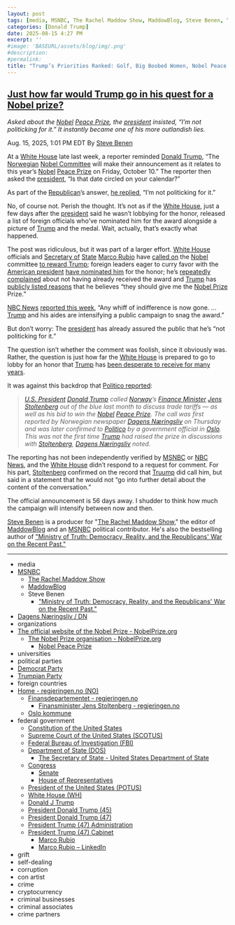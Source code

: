 ```yaml
---
layout: post
tags: [media, MSNBC, The Rachel Maddow Show, MaddowBlog, Steve Benen, “Ministry of Truth –  Democracy Reality and the Republicans’ War on the Recent Past.”, Dagens Næringsliv / DN, organizations, The official website of the Nobel Prize - NobelPrize.org, The Nobel Prize organisation - NobelPrize.org, Nobel Peace Prize, universities, political parties, Democrat Party, Trumpian Party, foreign countries, Home - regjeringen.no (NO), Finansdepartementet - regjeringen.no, Finansminister Jens Stoltenberg - regjeringen.no, Oslo kommune, federal government, Constitution of the United States, Supreme Court of the United States (SCOTUS), Federal Bureau of Investigation (FBI), Department of State (DOS), The Secretary of State - United States Department of State, Congress, Senate, House of Representatives, President of the United States (POTUS), White House (WH), Donald J Trump, President Donald Trump (45), President Donald Trump (47), President Trump (47) Administration, President Trump (47) Cabinet, Marco Rubio, Marco Rubio – LinkedIn, grift, self-dealing, corruption, con, crime, cryptocurrency, criminal businesses, criminal associates, crime partners]
categories: [Donald Trump]
date: 2025-08-15 4:27 PM
excerpt: ''
#image: 'BASEURL/assets/blog/img/.png'
#description:
#permalink:
title: "Trump’s Priorities Ranked: Golf, Big Boobed Women, Nobel Peace Prize"
---
```



## [Just how far would Trump go in his quest for a Nobel prize?](https://www.msnbc.com/rachel-maddow-show/maddowblog/nobel-peace-prize-donald-trump-rcna225248)

*Asked about the [Nobel](https://www.nobelprize.org/prizes/) [Peace Prize](https://www.nobelprize.org/prizes/peace/), the [president](https://www.whitehouse.gov/) insisted, “I’m not politicking for it.” It instantly became one of his more outlandish lies.*

Aug. 15, 2025, 1:01 PM EDT
By [Steve Benen](https://www.msnbc.com/author/steve-benen-ncpn433601)

At a [White House](https://www.whitehouse.gov/) late last week, a reporter reminded [Donald Trump](https://www.donaldjtrump.com/), “The [Norwegian](https://www.regjeringen.no/) [Nobel Committee](https://www.nobelprize.org/the-nobel-prize-organisation/) will make their announcement as it relates to this year’s [Nobel](https://www.nobelprize.org/prizes/) [Peace Prize](https://www.nobelprize.org/prizes/peace/) on Friday, October 10.” The reporter then asked the [president](https://www.whitehouse.gov/), “Is that date circled on your calendar?”

As part of the [Republican](https://www.gop.com/)’s answer, [he replied](https://rollcall.com/factbase/trump/transcript/donald-trump-remarks-trilateral-agreement-armenia-azerbaijan-august-8-2025/), “I’m not politicking for it.”

No, of course not. Perish the thought. It’s not as if the [White House](https://www.whitehouse.gov/), just a few days after the [president](https://www.whitehouse.gov/) said he wasn’t lobbying for the honor, released a list of foreign officials who’ve nominated him for the award alongside a picture of [Trump](https://www.donaldjtrump.com/) and the medal. Wait, actually, that’s exactly what happened.

The post was ridiculous, but it was part of a larger effort. [White House](https://www.whitehouse.gov/) officials and [Secretary of](https://www.state.gov/secretary) [State](https://www.state.gov/) [Marco Rubio](https://www.state.gov/biographies/marco-rubio/) have [called on](https://www.msnbc.com/rachel-maddow-show/maddowblog/white-house-lobbying-nobel-prize-trump-takes-farcical-turn-rcna222492) the [Nobel](https://www.nobelprize.org/prizes/) committee [to reward Trump](https://thehill.com/homenews/administration/5172083-rubio-says-trump-would-be-on-his-way-to-the-nobel-peace-prize-if-he-were-a-democrat/); foreign leaders eager to curry favor with the [American president](https://www.whitehouse.gov/) [have nominated him](https://apnews.com/article/trump-netanyahu-nobel-prize-peace-544b703c161c13d9e14f1529df8a2669) for the honor; he’s [repeatedly complained](https://www.vanityfair.com/news/story/all-the-times-trump-complained-about-not-getting-a-nobel-peace-prize) about not having already received the award and [Trump](https://www.donaldjtrump.com/) has [publicly listed reasons](https://rollcall.com/2025/08/12/not-politicking-for-it-trump-goes-all-in-on-nobel-push-with-risky-putin-summit/) that he believes “they should give me the [Nobel Prize](https://www.nobelprize.org/prizes/) Prize.”

[NBC News](https://www.nbcnews.com/) [reported this week](https://www.nbcnews.com/politics/donald-trump/trump-ramps-campaign-nobel-peace-prize-ahead-putin-meeting-rcna224554), “Any whiff of indifference is now gone. ... [Trump](https://www.donaldjtrump.com/) and his aides are intensifying a public campaign to snag the award.”

But don’t worry: The [president](https://www.whitehouse.gov/) has already assured the public that he’s “not politicking for it.”

The question isn’t whether the comment was foolish, since it obviously was. Rather, the question is just how far the [White House](https://www.whitehouse.gov/) is prepared to go to lobby for an honor that [Trump](https://www.donaldjtrump.com/) has [been desperate to receive for many years](https://www.msnbc.com/rachel-maddow-show/maddowblog/white-house-lobbying-nobel-prize-trump-takes-farcical-turn-rcna222492).

It was against this backdrop that [Politico reported](https://www.politico.eu/article/donald-trump-called-norway-finance-minister-ask-about-nobel-peace-prize/):

> *[U.S. President](https://www.whitehouse.gov/) [Donald Trump](https://www.donaldjtrump.com/) called [Norway](https://www.regjeringen.no/)’s [Finance Minister](https://www.regjeringen.no/no/dep/fin/id216/) [Jens Stoltenberg](https://www.regjeringen.no/no/dep/fin/org/finansminister-jens-stoltenberg/id3086196/) out of the blue last month to discuss trade tariffs — as well as his bid to win the [Nobel](https://www.nobelprize.org/prizes/) [Peace Prize](https://www.nobelprize.org/prizes/peace/). The call was first reported by Norwegian newspaper [Dagens Næringsliv](https://www.dn.no/) on Thursday and was later confirmed to [Politico](https://www.politico.com/) by a government official in [Oslo](https://www.oslo.kommune.no/). This was not the first time [Trump](https://www.donaldjtrump.com/) had raised the prize in discussions with [Stoltenberg](https://www.regjeringen.no/no/dep/fin/org/finansminister-jens-stoltenberg/id3086196/), [Dagens Næringsliv](https://www.dn.no/) noted.*

The reporting has not been independently verified by [MSNBC](https://www.msnbc.com/) or [NBC News](https://www.nbcnews.com/), and the [White House](https://www.whitehouse.gov/) didn’t respond to a request for comment. For his part, [Stoltenberg](https://www.regjeringen.no/no/dep/fin/org/finansminister-jens-stoltenberg/id3086196/) confirmed on the record that [Truump](https://www.donaldjtrump.com/) did call him, but said in a statement that he would not “go into further detail about the content of the conversation.”

The official announcement is 56 days away. I shudder to think how much the campaign will intensify between now and then.

[Steve Benen](https://www.msnbc.com/author/steve-benen-ncpn433601) is a producer for "[The Rachel Maddow Show](https://www.msnbc.com/rachel-maddow-show)," the editor of [MaddowBlog](https://www.msnbc.com/rachel-maddow-show) and an [MSNBC](https://www.msnbc.com/) political contributor. He's also the bestselling author of ["Ministry of Truth: Democracy, Reality, and the Republicans' War on the Recent Past."](https://www.harpercollins.com/products/ministry-of-truth-steve-benen)

----
- media
- [MSNBC](https://www.msnbc.com/)
    - [The Rachel Maddow Show](https://www.msnbc.com/rachel-maddow-show)
    - [MaddowBlog](https://www.msnbc.com/rachel-maddow-show) 
    - Steve Benen
        - ["Ministry of Truth: Democracy, Reality, and the Republicans' War on the Recent Past."](https://www.harpercollins.com/products/ministry-of-truth-steve-benen)
- [Dagens Næringsliv / DN](https://www.dn.no/)
- organizations 
- [The official website of the Nobel Prize - NobelPrize.org](https://www.nobelprize.org/)
    - [The Nobel Prize organisation - NobelPrize.org](https://www.nobelprize.org/the-nobel-prize-organisation/)
        - [Nobel Peace Prize](https://www.nobelprize.org/prizes/peace/)
- universities 
- political parties 
- [Democrat Party](https://www.democrats.org/)
- [Trumpian Party](https://www.gop.com/)
- foreign countries 
- [Home - regjeringen.no (NO)](https://www.regjeringen.no/en/id4/)
    - [Finansdepartementet - regjeringen.no](https://www.regjeringen.no/no/dep/fin/id216/)
        - [Finansminister Jens Stoltenberg - regjeringen.no](https://www.regjeringen.no/no/dep/fin/org/finansminister-jens-stoltenberg/id3086196/)
    - [Oslo kommune](https://www.oslo.kommune.no/)
- federal government 
    - [Constitution of the United States](https://constitution.congress.gov/)
    - [Supreme Court of the United States (SCOTUS)](https://www.supremecourt.gov/)
    - [Federal Bureau of Investigation (FBI)](https://www.fbi.gov/)
    - [Department of State (DOS)](https://www.state.gov/)
        - [The Secretary of State - United States Department of State](https://www.state.gov/secretary)
    - [Congress](https://www.congress.gov/)
        - [Senate](https://www.senate.gov/)
        - [House of Representatives](https://www.house.gov/)
    - [President of the United States (POTUS)](https://www.whitehouse.gov/)
    - [White House (WH)](https://www.whitehouse.gov/)
    - [Donald J Trump](https://www.donaldjtrump.com/)
    - [President Donald Trump (45)](https://trumpwhitehouse.archives.gov/)
    - [President Donald Trump (47)](https://www.whitehouse.gov/administration/donald-j-trump/)
    - [President Trump (47) Administration](https://www.whitehouse.gov/administration/)
    - [President Trump (47) Cabinet](https://www.whitehouse.gov/administration/the-cabinet/)
        - [Marco Rubio](https://www.state.gov/biographies/marco-rubio/)
        - [Marco Rubio – LinkedIn](https://www.linkedin.com/in/marcorubio16/)
- grift
- self-dealing
- corruption
- con artist 
- crime
- cryptocurrency 
- criminal businesses
- criminal associates
- crime partners